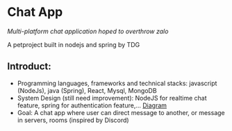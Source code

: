 # Chat App

*Multi-platform chat application hoped to overthrow zalo*

A petproject built in nodejs and spring by TDG

## Introduct: 
* Programming languages, frameworks and technical stacks: javascript (NodeJs), java (Spring), React, Mysql, MongoDB
* System Design (still need improvement): NodeJS for realtime chat feature, spring for authentication feature,... [Diagram](./System%20Diagram)
* Goal: A chat app where user can direct message to another, or message in servers, rooms (inspired by Discord)
